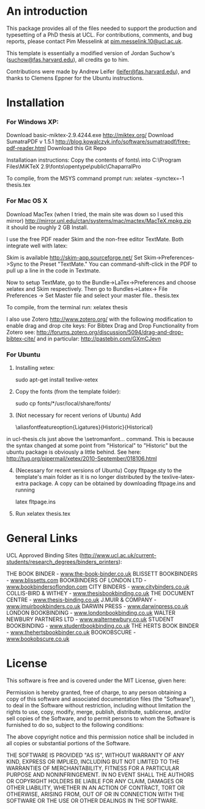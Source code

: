 An introduction
===============

This package provides all of the files needed to support the production and typesetting of a PhD thesis at UCL. For contributions, comments, and bug reports, please contact Pim Messelink at pim.messelink.10@ucl.ac.uk.

This template is essentially a modified version of Jordan Suchow's (suchow@fas.harvard.edu), all credits go to him.

Contributions were made by Andrew Leifer (leifer@fas.harvard.edu), and thanks to Clemens Eppner for the Ubuntu instructions.

Installation
============

### For Windows XP: ###

Download basic-miktex-2.9.4244.exe  http://miktex.org/
Download SumatraPDF v 1.5.1 http://blog.kowalczyk.info/software/sumatrapdf/free-pdf-reader.html
Download this Git Repo 

Installatioan instructions:
Copy the contents of fonts\ into 
C:\Program Files\MiKTeX 2.9\fonts\opentype\public\ChaparralPro

To complie, from the MSYS command prompt run: 
xelatex -synctex=-1 thesis.tex


### For Mac OS X ###

Download MacTex (when I tried, the main site was down so I used this mirror)
http://mirror.unl.edu/ctan/systems/mac/mactex/MacTeX.mpkg.zip  
it should be roughly 2 GB
Install.

I use the free PDF reader Skim and the non-free editor TextMate. Both integrate well with latex:

Skim is available http://skim-app.sourceforge.net/
Set Skim->Preferences->Sync to the Preset "TextMate." You can command-shift-click in the PDF to pull up a line in the code in Textmate.

Now to setup TextMate, go to the Bundle->LaTex->Preferences and choose xelatex and Skim respectively.
Then go to Bundles->Latex-> File Preferences -> Set Master file and select your master file.. thesis.tex

To compile, from the terminal run:
xelatex  thesis

I also use Zotero http://www.zotero.org/ with the following modification to enable drag and drop cite keys:
For Bibtex Drag and Drop Functionality from Zotero see:
http://forums.zotero.org/discussion/5094/drag-and-drop-bibtex-cite/
and in particular:
http://pastebin.com/GXmCJevn

### For Ubuntu ###

1. Installing xetex: 

	sudo apt-get install texlive-xetex
	
2. Copy the fonts (from the template folder): 

	sudo cp fonts/*/usr/local/share/fonts/

3. (Not necessary for recent verions of Ubuntu) Add 

	\aliasfontfeatureoption{Ligatures}{Historic}{Historical} 
  
in ucl-thesis.cls just above the \setromanfont... command.
This is because the syntax changed at some point from "Historical" to
"Historic" but the ubuntu package is obviously a little behind. See
here: http://tug.org/pipermail/xetex/2010-September/018106.html

4. (Necessary for recent versions of Ubuntu) Copy fltpage.sty to the template's main folder
as it is no longer distributed by the texlive-latex-extra package. A copy can be obtained by
downloading fltpage.ins and running

	latex fltpage.ins

5. Run xelatex thesis.tex


General Links
=============

UCL Approved Binding Sites (http://www.ucl.ac.uk/current-students/research_degrees/binders_printers):

THE BOOK BINDER - www.the-book-binder.co.uk
BLISSETT BOOKBINDERS - www.blissetts.com
BOOKBINDERS OF LONDON LTD - www.bookbindersoflondon.com
CITY BINDERS - www.citybinders.co.uk
COLLIS-BIRD & WITHEY - www.thesisbookbinding.co.uk
THE DOCUMENT CENTRE - www.thesis-binding.co.uk
J.MUIR & COMPANY - www.jmuirbookbinders.co.uk
DARWIN PRESS - www.darwinpress.co.uk
LONDON BOOKBINDING - www.londonbookbinding.co.uk
WALTER NEWBURY PARTNERS LTD - www.walternewbury.co.uk
STUDENT BOOKBINDING - www.studentbookbinding.co.uk
THE HERTS BOOK BINDER - www.thehertsbookbinder.co.uk
BOOKOBSCURE - www.bookobscure.co.uk


License
=======

This software is free and is covered under the MIT License, given here:

Permission is hereby granted, free of charge, to any person obtaining a copy of this software and associated documentation files (the "Software"), to deal in the Software without restriction, including without limitation the rights to use, copy, modify, merge, publish, distribute, sublicense, and/or sell copies of the Software, and to permit persons to whom the Software is furnished to do so, subject to the following conditions:

The above copyright notice and this permission notice shall be included in all copies or substantial portions of the Software.

THE SOFTWARE IS PROVIDED "AS IS", WITHOUT WARRANTY OF ANY KIND, EXPRESS OR IMPLIED, INCLUDING BUT NOT LIMITED TO THE WARRANTIES OF MERCHANTABILITY, FITNESS FOR A PARTICULAR PURPOSE AND NONINFRINGEMENT. IN NO EVENT SHALL THE AUTHORS OR COPYRIGHT HOLDERS BE LIABLE FOR ANY CLAIM, DAMAGES OR OTHER LIABILITY, WHETHER IN AN ACTION OF CONTRACT, TORT OR OTHERWISE, ARISING FROM, OUT OF OR IN CONNECTION WITH THE SOFTWARE OR THE USE OR OTHER DEALINGS IN THE SOFTWARE.
